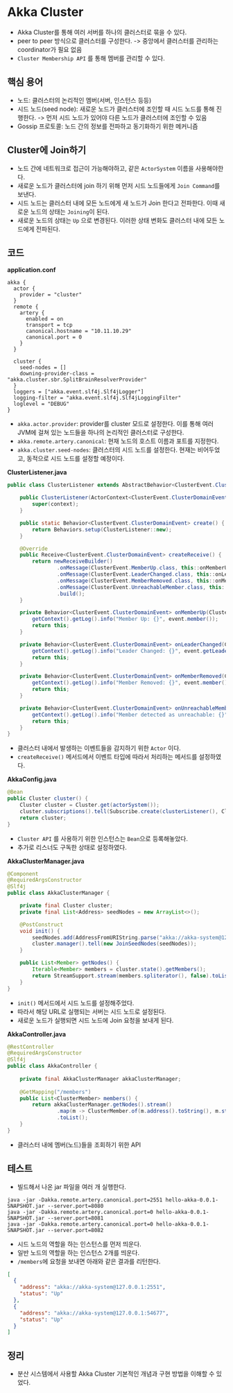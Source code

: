 # Akka Cluster
- Akka Cluster를 통해 여러 서버를 하나의 클러스터로 묶을 수 있다.
- peer to peer 방식으로 클러스터를 구성한다. -> 중앙에서 클러스터를 관리하는 coordinator가 필요 없음
- `Cluster Membership API` 를 통해 멤버를 관리할 수 있다.
## 핵심 용어
- 노드: 클러스터의 논리적인 멤버(서버, 인스턴스 등등)
- 시드 노드(seed node): 새로운 노드가 클러스터에 조인할 때 시드 노드를 통해 진행한다. -> 먼저 시드 노드가 있어야 다른 노드가 클러스터에 조인할 수 있음
- Gossip 프로토콜: 노드 간의 정보를 전파하고 동기화하기 위한 메커니즘
## Cluster에 Join하기
- 노드 간에 네트워크로 접근이 가능해야하고, 같은 `ActorSystem` 이름을 사용해야한다.
- 새로운 노드가 클러스터에 join 하기 위해 먼저 시드 노드들에게 `Join Command`를 보낸다.
- 시드 노드는 클러스터 내에 모든 노드에게 새 노드가 Join 한다고 전파한다. 이때 새로운 노드의 상태는 `Joining`이 된다.
- 새로운 노드의 상태는 `Up` 으로 변경된다. 이러한 상태 변화도 클러스터 내에 모든 노드에게 전파된다.
## 코드
**application.conf**
```hocon
akka {  
  actor {  
    provider = "cluster"  
  }  
  remote {  
    artery {  
      enabled = on  
      transport = tcp  
      canonical.hostname = "10.11.10.29"  
      canonical.port = 0  
    }  
  }  
  
  cluster {  
    seed-nodes = []  
    downing-provider-class = "akka.cluster.sbr.SplitBrainResolverProvider"  
  }  
  loggers = ["akka.event.slf4j.Slf4jLogger"]  
  logging-filter = "akka.event.slf4j.Slf4jLoggingFilter"  
  loglevel = "DEBUG"  
}
```
- `akka.actor.provider`: provider를 cluster 모드로 설정한다. 이를 통해 여러 JVM에 걸쳐 있는 노드들을 하나의 논리적인 클러스터로 구성한다.
- `akka.remote.artery.canonical`: 현재 노드의 호스트 이름과 포트를 지정한다.
- `akka.cluster.seed-nodes`: 클러스터의 시드 노드를 설정한다. 현재는 비어두었고, 동적으로 시드 노드를 설정할 예정이다.

**ClusterListener.java**
```java
public class ClusterListener extends AbstractBehavior<ClusterEvent.ClusterDomainEvent> {

    public ClusterListener(ActorContext<ClusterEvent.ClusterDomainEvent> context) {
        super(context);
    }

    public static Behavior<ClusterEvent.ClusterDomainEvent> create() {
        return Behaviors.setup(ClusterListener::new);
    }

    @Override
    public Receive<ClusterEvent.ClusterDomainEvent> createReceive() {
        return newReceiveBuilder()
                .onMessage(ClusterEvent.MemberUp.class, this::onMemberUp)
                .onMessage(ClusterEvent.LeaderChanged.class, this::onLeaderChanged)
                .onMessage(ClusterEvent.MemberRemoved.class, this::onMemberRemoved)
                .onMessage(ClusterEvent.UnreachableMember.class, this::onUnreachableMember)
                .build();
    }

    private Behavior<ClusterEvent.ClusterDomainEvent> onMemberUp(ClusterEvent.MemberUp event) {
        getContext().getLog().info("Member Up: {}", event.member());
        return this;
    }

    private Behavior<ClusterEvent.ClusterDomainEvent> onLeaderChanged(ClusterEvent.LeaderChanged event) {
        getContext().getLog().info("Leader Changed: {}", event.getLeader());
        return this;
    }

    private Behavior<ClusterEvent.ClusterDomainEvent> onMemberRemoved(ClusterEvent.MemberRemoved event) {
        getContext().getLog().info("Member Removed: {}", event.member());
        return this;
    }

    private Behavior<ClusterEvent.ClusterDomainEvent> onUnreachableMember(ClusterEvent.UnreachableMember event) {
        getContext().getLog().info("Member detected as unreachable: {}", event.member().address());
        return this;
    }
}
```
- 클러스터 내에서 발생하는 이벤트들을 감지하기 위한 `Actor` 이다.
- `createReceive()` 메서드에서 이벤트 타입에 따라서 처리하는 메서드를 설정하였다.

**AkkaConfig.java**
```java
@Bean  
public Cluster cluster() {  
    Cluster cluster = Cluster.get(actorSystem());  
    cluster.subscriptions().tell(Subscribe.create(clusterListener(), ClusterEvent.ClusterDomainEvent.class));  
    return cluster;  
}
```
- `Cluster API` 를 사용하기 위한 인스턴스는 `Bean`으로 등록해놓았다.
- 추가로 리스너도 구독한 상태로 설정하였다.

**AkkaClusterManager.java**
```java
@Component
@RequiredArgsConstructor
@Slf4j
public class AkkaClusterManager {

    private final Cluster cluster;
    private final List<Address> seedNodes = new ArrayList<>();

    @PostConstruct
    void init() {
        seedNodes.add(AddressFromURIString.parse("akka://akka-system@127.0.0.1:2551"));
        cluster.manager().tell(new JoinSeedNodes(seedNodes));
    }

    public List<Member> getNodes() {
        Iterable<Member> members = cluster.state().getMembers();
        return StreamSupport.stream(members.spliterator(), false).toList();
    }
}

```
- `init()` 메서드에서 시드 노드를 설정해주었다.
- 따라서 해당 URL로 실행되는 서버는 시드 노드로 설정된다.
- 새로운 노드가 실행되면 시드 노드에 Join 요청을 보내게 된다.

**AkkaController.java**
```java
@RestController  
@RequiredArgsConstructor  
@Slf4j  
public class AkkaController {  
  
    private final AkkaClusterManager akkaClusterManager;  
  
    @GetMapping("/members")  
    public List<ClusterMember> members() {  
        return akkaClusterManager.getNodes().stream()  
                .map(m -> ClusterMember.of(m.address().toString(), m.status().toString()))  
                .toList();  
    }  
}
```
- 클러스터 내에 멤버(노드)들을 조회하기 위한 API
## 테스트
- 빌드해서 나온 jar 파일을 여러 개 실행한다.
```shell
java -jar -Dakka.remote.artery.canonical.port=2551 hello-akka-0.0.1-SNAPSHOT.jar --server.port=8080
java -jar -Dakka.remote.artery.canonical.port=0 hello-akka-0.0.1-SNAPSHOT.jar --server.port=8081
java -jar -Dakka.remote.artery.canonical.port=0 hello-akka-0.0.1-SNAPSHOT.jar --server.port=8082
```
- 시드 노드의 역할을 하는 인스턴스를 먼저 띄운다.
- 일반 노드의 역할을 하는 인스턴스 2개를 띄운다.
- `/members`에 요청을 보내면 아래와 같은 결과를 리턴한다.
```json
[
  {
    "address": "akka://akka-system@127.0.0.1:2551",
    "status": "Up"
  },
  {
    "address": "akka://akka-system@127.0.0.1:54677",
    "status": "Up"
  }
]
```
## 정리
- 분산 시스템에서 사용할 Akka Cluster 기본적인 개념과 구현 방법을 이해할 수 있었다.
